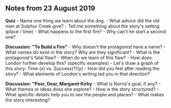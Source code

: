 Notes from 23 August 2019 
---

**Quiz** 
    - Name one thing we learn about the dog.
    - What advice did the old man at Sulphur Creek give?
    - Tell me something about the story's setting (place / time)
    - What happens to the first fire?
    - Why can't he start a second one?

**Discussion: "To Build a Fire"**
    - Why doesn't the protagonist have a name?
    - What names do exist in the story? Why are they significant?
    - What is the protagonist's fatal flaw? 
    - When do we learn of this flaw?
    - How does London further develop this? (specific examples)
    - Let's draw a graph of this story: Time (x) vs. Success(?)(y)
    - How did you feel after reading the story?
    - What elements of London's writing led you in that direction?

**Discussion: "Poor, Dear, Margaret Kirby**
    - What is Norris's goal, if any? 
    - What themes or ideas does she explore?
    - How is the story structured?
    - What specific details help you to *see* the people and places?
    - What makes the story interesting?